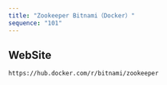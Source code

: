 ```yaml
---
title: "Zookeeper Bitnami（Docker）"
sequence: "101"
---
```


## WebSite

```text
https://hub.docker.com/r/bitnami/zookeeper
```


